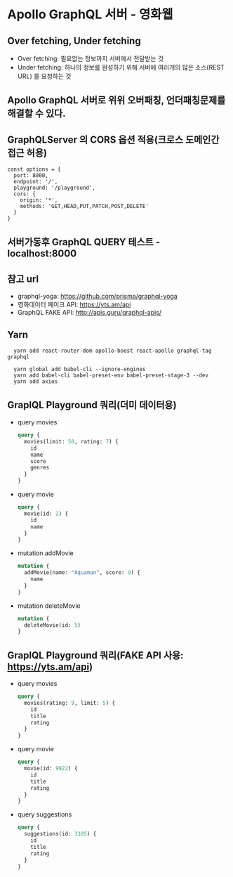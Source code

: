 # Apollo GraphQL 서버 - 영화웹

## Over fetching, Under fetching

- Over fetching: 필요없는 정보까지 서버에서 전달받는 것
- Under fetching: 하나의 정보를 완성하기 위해 서버에 여러개의 많은 소스(REST URL) 를 요청하는 것

## Apollo GraphQL 서버로 위위 오버패칭, 언더패칭문제를 해결할 수 있다.

## GraphQLServer 의 CORS 옵션 적용(크로스 도메인간 접근 허용)

```JS
const options = {
  port: 8000,
  endpoint: '/',
  playground: '/playground',
  cors: {
    origin: '*',
    methods: 'GET,HEAD,PUT,PATCH,POST,DELETE'
  }
}
```

## 서버가동후 GraphQL QUERY 테스트 - localhost:8000

## 참고 url

- graphql-yoga: https://github.com/prisma/graphql-yoga
- 영화데이터 페이크 API: https://yts.am/api
- GraphQL FAKE API: http://apis.guru/graphql-apis/

## Yarn

```
  yarn add react-router-dom apollo-boost react-apollo graphql-tag graphql

  yarn global add babel-cli --ignore-engines
  yarn add babel-cli babel-preset-env babel-preset-stage-3 --dev
  yarn add axios
```

## GraplQL Playground 쿼리(더미 데이터용)

- query movies

  ```graphql
  query {
    movies(limit: 50, rating: 7) {
      id
      name
      score
      genres
    }
  }
  ```

- query movie

  ```graphql
  query {
    movie(id: 2) {
      id
      name
    }
  }
  ```

- mutation addMovie

  ```graphql
  mutation {
    addMovie(name: "Aquaman", score: 9) {
      name
    }
  }
  ```

- mutation deleteMovie

  ```graphql
  mutation {
    deleteMovie(id: 5)
  }
  ```

## GraplQL Playground 쿼리(FAKE API 사용: https://yts.am/api)

- query movies

  ```graphql
  query {
    movies(rating: 9, limit: 5) {
      id
      title
      rating
    }
  }
  ```

- query movie

  ```graphql
  query {
    movie(id: 9922) {
      id
      title
      rating
    }
  }
  ```

- query suggestions

  ```graphql
  query {
    suggestions(id: 3305) {
      id
      title
      rating
    }
  }
  ```
